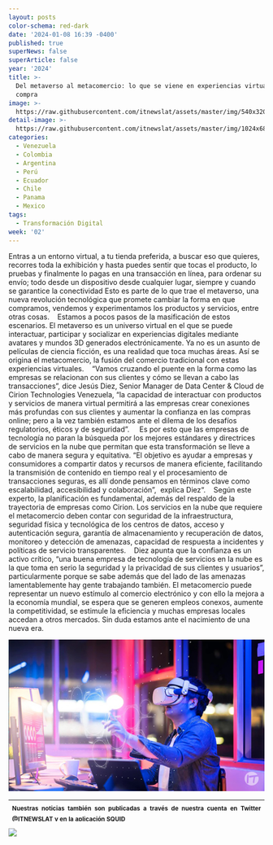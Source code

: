 ```yaml
---
layout: posts
color-schema: red-dark
date: '2024-01-08 16:39 -0400'
published: true
superNews: false
superArticle: false
year: '2024'
title: >-
  Del metaverso al metacomercio: lo que se viene en experiencias virtuales de
  compra
image: >-
  https://raw.githubusercontent.com/itnewslat/assets/master/img/540x320/Metaverso-p.jpg
detail-image: >-
  https://raw.githubusercontent.com/itnewslat/assets/master/img/1024x680/Metaverso-g.jpg
categories:
  - Venezuela
  - Colombia
  - Argentina
  - Perú
  - Ecuador
  - Chile
  - Panama
  - Mexico
tags:
  - Transformación Digital
week: '02'
---
```

Entras a un entorno virtual, a tu tienda preferida, a buscar eso que quieres, recorres toda la exhibición y hasta puedes sentir que tocas el producto, lo pruebas y finalmente lo pagas en una transacción en línea, para ordenar su envío; todo desde un dispositivo desde cualquier lugar, siempre y cuando se garantice la conectividad Esto es parte de lo que trae el metaverso, una nueva revolución tecnológica que promete cambiar la forma en que compramos, vendemos y experimentamos los productos y servicios, entre otras cosas. 
 
Estamos a pocos pasos de la masificación de estos escenarios. El metaverso es un universo virtual en el que se puede interactuar, participar y socializar en experiencias digitales mediante avatares y mundos 3D generados electrónicamente. Ya no es un asunto de películas de ciencia ficción, es una realidad que toca muchas áreas. Así se origina el metacomercio, la fusión del comercio tradicional con estas experiencias virtuales. 
 
“Vamos cruzando el puente en la forma como las empresas se relacionan con sus clientes y cómo se llevan a cabo las transacciones”, dice Jesús Diez, Senior Manager de Data Center & Cloud de Cirion Technologies Venezuela, “la capacidad de interactuar con productos y servicios de manera virtual permitirá a las empresas crear conexiones más profundas con sus clientes y aumentar la confianza en las compras online; pero a la vez también estamos ante el dilema de los desafíos regulatorios, éticos y de seguridad”.  
 
Es por esto que las empresas de tecnología no paran la búsqueda por los mejores estándares y directrices de servicios en la nube que permitan que esta transformación se lleve a cabo de manera segura y equitativa. “El objetivo es ayudar a empresas y consumidores a compartir datos y recursos de manera eficiente, facilitando la transmisión de contenido en tiempo real y el procesamiento de transacciones seguras, es allí donde pensamos en términos clave como escalabilidad, accesibilidad y colaboración”,  explica Diez“. 
 
Según este experto, la planificación es fundamental, además del respaldo de la trayectoria de empresas como Cirion. Los servicios en la nube que requiere el metacomercio deben contar con seguridad de la infraestructura, seguridad física y tecnológica de los centros de datos, acceso y autenticación segura, garantía de almacenamiento y recuperación de datos, monitoreo y detección de amenazas, capacidad de respuesta a incidentes y políticas de servicio transparentes. 
 
Diez apunta que la confianza es un activo crítico, “una buena empresa de tecnología de servicios en la nube es la que toma en serio la seguridad y la privacidad de sus clientes y usuarios”, particularmente porque se sabe además que del lado de las amenazas lamentablemente hay gente trabajando también. El metacomercio puede representar un nuevo estímulo al comercio electrónico y con ello la mejora a la economía mundial, se espera que se generen empleos conexos, aumente la competitividad, se estimule la eficiencia y muchas empresas locales accedan a otros mercados. Sin duda estamos ante el nacimiento de una nueva era.

![](https://raw.githubusercontent.com/itnewslat/assets/master/img/540x320/Metaverso-p.jpg)

<table style="height: 42px;" width="569">
<tbody>
<tr>
<td style="text-align: justify;"><sub><strong>Nuestras noticias también son publicadas a través de nuestra cuenta en Twitter <a href="https://twitter.com/itnewslat?lang=es">@ITNEWSLAT</a> y en la aplicación <a href="https://squidapp.co/en/">SQUID</a></strong></sub></td>
</tr>
</tbody>
</table>

<img src="https://tracker.metricool.com/c3po.jpg?hash=56f88a41e39ab42c063cc51676587a04"/>